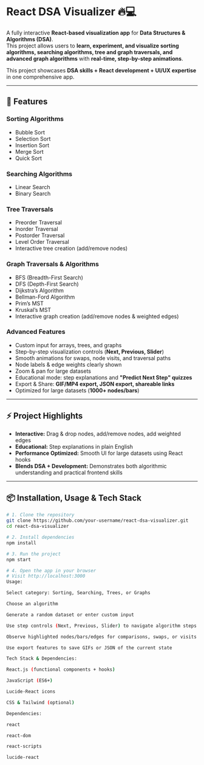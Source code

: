 # React DSA Visualizer 🔥💻

A fully interactive **React-based visualization app** for **Data Structures & Algorithms (DSA)**.  
This project allows users to **learn, experiment, and visualize sorting algorithms, searching algorithms, tree and graph traversals, and advanced graph algorithms** with **real-time, step-by-step animations**.  

This project showcases **DSA skills + React development + UI/UX expertise** in one comprehensive app.  

---

## 🌟 Features

### Sorting Algorithms
- Bubble Sort
- Selection Sort
- Insertion Sort
- Merge Sort
- Quick Sort

### Searching Algorithms
- Linear Search
- Binary Search

### Tree Traversals
- Preorder Traversal
- Inorder Traversal
- Postorder Traversal
- Level Order Traversal
- Interactive tree creation (add/remove nodes)

### Graph Traversals & Algorithms
- BFS (Breadth-First Search)
- DFS (Depth-First Search)
- Dijkstra’s Algorithm
- Bellman-Ford Algorithm
- Prim’s MST
- Kruskal’s MST
- Interactive graph creation (add/remove nodes & weighted edges)

### Advanced Features
- Custom input for arrays, trees, and graphs
- Step-by-step visualization controls (**Next, Previous, Slider**)
- Smooth animations for swaps, node visits, and traversal paths
- Node labels & edge weights clearly shown
- Zoom & pan for large datasets
- Educational mode: step explanations and **"Predict Next Step" quizzes**
- Export & Share: **GIF/MP4 export, JSON export, shareable links**
- Optimized for large datasets (**1000+ nodes/bars**)

---

## ⚡ Project Highlights
- **Interactive:** Drag & drop nodes, add/remove nodes, add weighted edges  
- **Educational:** Step explanations in plain English  
- **Performance Optimized:** Smooth UI for large datasets using React hooks  
- **Blends DSA + Development:** Demonstrates both algorithmic understanding and practical frontend skills  

---

## 📦 Installation, Usage & Tech Stack
```bash
# 1. Clone the repository
git clone https://github.com/your-username/react-dsa-visualizer.git
cd react-dsa-visualizer

# 2. Install dependencies
npm install

# 3. Run the project
npm start

# 4. Open the app in your browser
# Visit http://localhost:3000
Usage:

Select category: Sorting, Searching, Trees, or Graphs

Choose an algorithm

Generate a random dataset or enter custom input

Use step controls (Next, Previous, Slider) to navigate algorithm steps

Observe highlighted nodes/bars/edges for comparisons, swaps, or visits

Use export features to save GIFs or JSON of the current state

Tech Stack & Dependencies:

React.js (functional components + hooks)

JavaScript (ES6+)

Lucide-React icons

CSS & Tailwind (optional)

Dependencies:

react

react-dom

react-scripts

lucide-react
